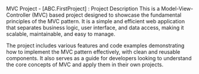 
MVC Project - [ABC.FirstProject] :
Project Description
This is a Model-View-Controller (MVC) based project designed to showcase the fundamental principles of the MVC pattern. It is a simple and efficient web application that separates business logic, user interface, and data access, making it scalable, maintainable, and easy to manage.

The project includes various features and code examples demonstrating how to implement the MVC pattern effectively, with clean and reusable components. It also serves as a guide for developers looking to understand the core concepts of MVC and apply them in their own projects.

